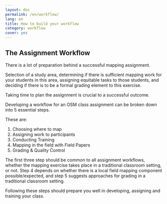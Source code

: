 ```yaml
---
layout: doc
permalink: /en/workflow/ 
lang: en
title: How to build your workflow
category: workflow
cover: yes
---
```

## The Assignment Workflow 
There is a lot of preparation behind a successful mapping assignment. 

Selection of a study area, determining if there is sufficient mapping work for your students in this area, assigning equitable tasks to those students, and deciding if there is to be a formal grading element to this exercise. 

Taking time to plan the assignment is crucial to a successful outcome. 

Developing a workflow for an OSM class assignment can be broken down into 5 essential steps. 

These are:

1. Choosing where to map
2. Assigning work to participants
3. Conducting Training
4. Mapping in the field with Field Papers
5. Grading & Quality Control

The first three step should be common to all assignment workflows, whether the mapping exercise takes place in a traditional classroom setting, or not. Step 4 depends on whether there is a local field mapping component possible/expected, and step 5 suggests approaches for grading in a traditional classroom setting. 

Following these steps should prepare you well in developing, assigning and training your class.
